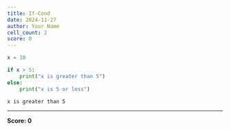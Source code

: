 ```yaml
---
title: If-Cond
date: 2024-11-27
author: Your Name
cell_count: 2
score: 0
---
```


```python
x = 10
```


```python
if x > 5:
    print("x is greater than 5")
else:
    print("x is 5 or less")
```

    x is greater than 5



---
**Score: 0**
